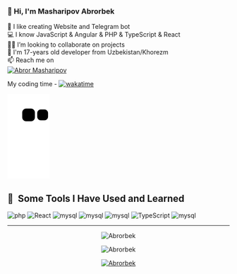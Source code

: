 ### 👋  Hi, I'm  Masharipov Abrorbek


💫 I like creating Website and Telegram bot\
💻 I know JavaScript & Angular & PHP & TypeScript  & React  \
👨‍💻 I’m looking to collaborate on projects \
💬 I'm 17-years old developer from Uzbekistan/Khorezm \
📫 Reach me on  
[![Abror Masharipov](https://example.com/image.png)](https://www.instagram.com/abror_oo8o/)
 <br> 
<!-- contact me
🪐<a href="http://ozodovdev.uz" target="/blank"> Portfolio </a> -->


My coding time -
[![wakatime](https://wakatime.com/badge/user/23cc199c-1815-4f98-99f7-ecaf346e0b1e.svg)](https://wakatime.com/@23cc199c-1815-4f98-99f7-ecaf346e0b1e)



![snake gif](https://raw.githubusercontent.com/Abrorbek-o8/Abrorbek-o8/output/github-contribution-grid-snake.svg)



<h2> 🚀 &nbsp;Some Tools I Have Used and Learned</h2>
<p align="left">

  <img title="PHP"  src="https://avatars.githubusercontent.com/php" alt="php" width="45" height="45"/>

 <img title="React" src="https://avatars.githubusercontent.com/u/6412038?s=200&v=4" alt="React" width="45" height="45"/>

  <img title="JavaScript"  src="https://upload.wikimedia.org/wikipedia/commons/thumb/9/99/Unofficial_JavaScript_logo_2.svg/800px-Unofficial_JavaScript_logo_2.svg.png" alt="mysql" width="45" height="45"/>
  
  <img title="Angular"  src="https://avatars.githubusercontent.com/Angular" alt="mysql" width="45" height="45"/>
  
  <img title="VueJs"  src="https://avatars.githubusercontent.com/Vuejs" alt="mysql" width="45" height="45"/>

<img title="TypeScript" src="https://avatars.githubusercontent.com/u/6154722?s=200&v=4" alt="TypeScript" width="45" height="45"/>
 
  <img title="Git"  src="https://avatars.githubusercontent.com/Git" alt="mysql" width="45" height="45"/>
 
  <hr>

<p align="center"> <img src="https://github-readme-stats.vercel.app/api/top-langs/?username=Abrorbek-o8&layout=compact&theme=radical" alt="Abrorbek" />

<p align="center"> <img src="https://github-readme-stats.vercel.app/api?username=Abrorbek-o8&show_icons=true&theme=gotham" alt="Abrorbek" />

<p align="center"> <a href="https://github.com/ryo-ma/github-profile-trophy"><img src="https://github-profile-trophy.vercel.app/?username=Abrorbek-o8&theme=onestar&row=1&margin-w=15&margin-h=15&no-bg=true" alt="Abrorbek" /></a> </p



